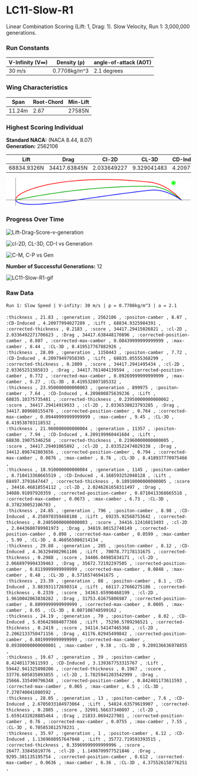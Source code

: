 # LC11-Slow-R1  
Linear Combination Scoring (Lift: 1, Drag: 1). Slow Velocity, Run 1: 3,000,000 generations.  
### Run Constants  
| V-Infinity (V∞) | Density (ρ) | angle-of-attack (AOT) |
|-----------------|-------------|----------------------|
|30 m/s           | 0.7708kg/m^3| 2.1 degrees          |  
### Wing Characteristics  
| Span   | Root-Chord | Min-Lift |
|--------|------------|----------|
| 11.24m | 2.67       | 27585N   |  
### Highest Scoring Individual  
**Standard NACA:** (NACA 8.44, 8.07)    
**Generation:** 2562106  

| Lift         | Drag        | Cl-2D         |CL-3D       |CD-Induced    |Score|
|--------------|------------ |---------------|------------|--------------|-----|
| 68834.9326N  | 34417.63845N| 2.033649227   |9.329041483 |4.20977994    |34417.29415|  

![LC11-Slow-R1-2562106](LC11-Slow-R1-img/LC11-Slow-Run1-Gen2562106.png)  

### Progress Over Time  

![Lift-Drag-Score-v-generation](https://docs.google.com/spreadsheets/d/e/2PACX-1vTnfQlO8sMVKv5APWqf5tG9tjN-NFp9RvM9YKOJGsmFnDpcOknf-9w64yE2MpEUjpHPiuo9VRJqJf7Z/pubchart?oid=625063300&format=image)

![cl-2D, CL-3D, CD-I vs Generation](https://docs.google.com/spreadsheets/d/e/2PACX-1vTnfQlO8sMVKv5APWqf5tG9tjN-NFp9RvM9YKOJGsmFnDpcOknf-9w64yE2MpEUjpHPiuo9VRJqJf7Z/pubchart?oid=878117547&format=image)

![C-M, C-P vs Gen](https://docs.google.com/spreadsheets/d/e/2PACX-1vTnfQlO8sMVKv5APWqf5tG9tjN-NFp9RvM9YKOJGsmFnDpcOknf-9w64yE2MpEUjpHPiuo9VRJqJf7Z/pubchart?oid=1576530774&format=image) 

**Number of Successful Generations:** 12  

![LC11-Slow-R1-gif](https://media.giphy.com/media/3oxHQF1bwRGaQdITYI/giphy.gif)

### Raw Data
```CSV
Run 1: Slow Speed | V-infity: 30 m/s | p = 0.7708kg/m^3 | a = 2.1

:thickness , 21.83 , :generation , 2562106 , :positon-camber , 8.07 , :CD-Induced , 4.20977994027289 , :Lift , 68834.9325984391 , :corrected-thickness , 0.2183 , :score , 34417.29415026821 , :cl-2D , 2.0336492271706623 , :Drag , 34417.638448170896 , :corrected-position-camber , 0.807 , :corrected-max-camber , 0.08439999999999999 , :max-camber , 8.44 , :CL-3D , 8.419517767882926 ,
:thickness , 28.09 , :generation , 1150443 , :positon-camber , 7.72 , :CD-Induced , 4.20979497958395 , :Lift , 68835.05555368299 , :corrected-thickness , 0.2809 , :score , 34417.2941495434 , :cl-2D , 2.03365251385833 , :Drag , 34417.761404139594 , :corrected-position-camber , 0.772 , :corrected-max-camber , 0.09269999999999999 , :max-camber , 9.27 , :CL-3D , 8.419532807105332 ,
:thickness , 23.950000000000003 , :generation , 899975 , :positon-camber , 7.64 , :CD-Induced , 4.209800875639236 , :Lift , 68835.10375735481 , :corrected-thickness , 0.23950000000000002 , :score , 34417.29414919933 , :cl-2D , 2.0336538023793285 , :Drag , 34417.809608155476 , :corrected-position-camber , 0.764 , :corrected-max-camber , 0.09449999999999999 , :max-camber , 9.45 , :CL-3D , 8.419538703118532 ,
:thickness , 21.960000000000004 , :generation , 11357 , :positon-camber , 7.94 , :CD-Induced , 4.209199960441684 , :Lift , 68830.19075346258 , :corrected-thickness , 0.21960000000000005 , :score , 34417.29401065892 , :cl-2D , 2.033522474029338 , :Drag , 34412.896742803656 , :corrected-position-camber , 0.794 , :corrected-max-camber , 0.0876 , :max-camber , 8.76 , :CL-3D , 8.418937770975466 ,
:thickness , 18.910000000000004 , :generation , 1145 , :positon-camber , 8.710413368665519 , :CD-Induced , 4.168593252048128 , :Lift , 68497.3791647447 , :corrected-thickness , 0.18910000000000005 , :score , 34416.46818554112 , :cl-2D , 2.0246261658311497 , :Drag , 34080.91097920359 , :corrected-position-camber , 0.8710413368665518 , :corrected-max-camber , 0.0673 , :max-camber , 6.73 , :CL-3D , 8.378230052106703 ,
:thickness , 24.85 , :generation , 796 , :positon-camber , 8.98 , :CD-Induced , 4.258970359488108 , :Lift , 69235.92568753642 , :corrected-thickness , 0.24850000000000003 , :score , 34416.12416013493 , :cl-2D , 2.0443680789981973 , :Drag , 34819.80152740149 , :corrected-position-camber , 0.898 , :corrected-max-camber , 0.0599 , :max-camber , 5.99 , :CL-3D , 8.468565080214134 ,
:thickness , 29.88 , :generation , 205 , :positon-camber , 8.12 , :CD-Induced , 4.363294982961106 , :Lift , 70078.77178131675 , :corrected-thickness , 0.2988 , :score , 34406.04985834171 , :cl-2D , 2.0668979994339463 , :Drag , 35672.72192297505 , :corrected-position-camber , 0.8119999999999999 , :corrected-max-camber , 0.0848 , :max-camber , 8.48 , :CL-3D , 8.57165746941675 ,
:thickness , 23.39 , :generation , 88 , :positon-camber , 8.1 , :CD-Induced , 3.883931172690314 , :Lift , 66117.27666275186 , :corrected-thickness , 0.2339 , :score , 34363.65990468199 , :cl-2D , 1.9610042063838282 , :Drag , 31753.61675806987 , :corrected-position-camber , 0.8099999999999999 , :corrected-max-camber , 0.0805 , :max-camber , 8.05 , :CL-3D , 8.087108748599162 ,
:thickness , 24.19 , :generation , 70 , :positon-camber , 8.02 , :CD-Induced , 5.036429884077366 , :Lift , 75290.5709296521 , :corrected-thickness , 0.2419 , :score , 34114.54147465368 , :cl-2D , 2.2062133750471156 , :Drag , 41176.02945499842 , :corrected-position-camber , 0.8019999999999999 , :corrected-max-camber , 0.09380000000000001 , :max-camber , 9.38 , :CL-3D , 9.209136636978855 ,
:thickness , 19.67 , :generation , 39 , :positon-camber , 8.42401173611593 , :CD-Induced , 3.139367753315767 , :Lift , 59442.941325890206 , :corrected-thickness , 0.1967 , :score , 33776.605835093855 , :cl-2D , 1.7825941203542999 , :Drag , 25666.335490796348 , :corrected-position-camber , 0.842401173611593 , :corrected-max-camber , 0.065 , :max-camber , 6.5 , :CL-3D , 7.270740041080592 ,
:thickness , 28.05 , :generation , 13 , :positon-camber , 7.6 , :CD-Induced , 2.6705033184973064 , :Lift , 54824.63579619907 , :corrected-thickness , 0.2805 , :score , 32991.56637340097 , :cl-2D , 1.6591432828885464 , :Drag , 21833.0694227981 , :corrected-position-camber , 0.76 , :corrected-max-camber , 0.0755 , :max-camber , 7.55 , :CL-3D , 6.705853812578231 ,
:thickness , 35.97 , :generation , 1 , :positon-camber , 6.12 , :CD-Induced , 1.1369608957647048 , :Lift , 35772.719593393515 , :corrected-thickness , 0.35969999999999996 , :score , 26477.33845819776 , :cl-2D , 1.1498709977521846 , :Drag , 9295.381135195754 , :corrected-position-camber , 0.612 , :corrected-max-camber , 0.0636 , :max-camber , 6.36 , :CL-3D , 4.375526158776251 , 
```
